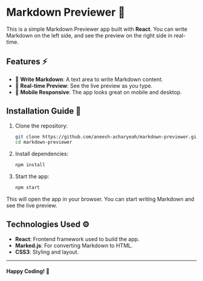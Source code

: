 # Markdown Previewer 📝

This is a simple Markdown Previewer app built with **React**. You can write Markdown on the left side, and see the preview on the right side in real-time.

## Features ⚡
- 📝 **Write Markdown**: A text area to write Markdown content.
- 🔄 **Real-time Preview**: See the live preview as you type.
- 🌙 **Mobile Responsive**: The app looks great on mobile and desktop.

## Installation Guide 🔧

1. Clone the repository:
    ```bash
    git clone https://github.com/aneesh-acharyeah/markdown-previewer.git
    cd markdown-previewer
    ```
2. Install dependencies:
    ```bash
    npm install
    ```
3. Start the app:
    ```bash
    npm start
    ```

This will open the app in your browser. You can start writing Markdown and see the live preview.

## Technologies Used ⚙️
- **React**: Frontend framework used to build the app.
- **Marked.js**: For converting Markdown to HTML.
- **CSS3**: Styling and layout.
 
---

#### Happy Coding! 🎉
